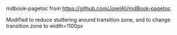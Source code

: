 mdbook-pagetoc from https://github.com/JorelAli/mdBook-pagetoc

Modified to reduce stuttering around transition zone, and to change transition zone to width=1100px
